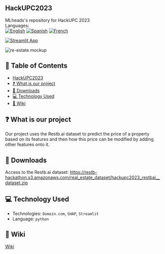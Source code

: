 ## HackUPC2023 
MLheads's repository for HackUPC 2023 <br/>
Languages: <br/>
[![English](https://img.shields.io/badge/English-🇬🇧-blue)](https://github.com/diaa-shalaby/HackUPC2023/blob/main/README.md)
[![Spanish](https://img.shields.io/badge/Spanish-🇪🇸-red)](https://github.com/diaa-shalaby/HackUPC2023/blob/main/languages/es/README.md)
[![French](https://img.shields.io/badge/French-🇫🇷-white)](https://github.com/diaa-shalaby/HackUPC2023/blob/main/languages/fr/README.md)

[![Streamlit App](https://static.streamlit.io/badges/streamlit_badge_black_red.svg)](https://mlheads.streamlit.app)

![re-estate mockup](https://github.com/diaa-shalaby/HackUPC2023/assets/73829218/7741beae-e41d-44f1-9006-562e631340d6)

## :scroll: Table of Contents
- [HackUPC2023](https://github.com/diaa-shalaby/HackUPC2023/blob/main/README.md#hackupc2023)
- [:question: What is our project](https://github.com/diaa-shalaby/HackUPC2023/blob/main/README.md#hackupc2023)
- [:page_facing_up: Downloads](https://github.com/diaa-shalaby/HackUPC2023/blob/main/README.md#page_facing_up-downloads)
- [:computer: Technology Used](https://github.com/diaa-shalaby/HackUPC2023/blob/main/README.md#computer-Technology-Used)
- [:dart: Wiki](https://github.com/diaa-shalaby/HackUPC2023/blob/main/README.md#dart-Wiki)

## :question: What is our project
Our project uses the Restb.ai dataset to predict the price of a property based on its features and then how this price can be modified by adding other features onto it.

## :page_facing_up: Downloads
Access to the Restb.ai dataset: https://restb-hackathon.s3.amazonaws.com/real_estate_dataset/hackupc2023_restbai__dataset.zip

## :computer: Technology Used
- Technologies: `Domain.com`, `SHAP`, `Streamlit`
- Language: `python`

## :dart: Wiki
[Wiki](https://github.com/diaa-shalaby/HackUPC2023/wiki/Wiki-(in-English))
